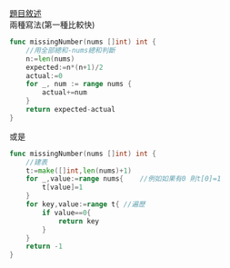 [題目敘述](https://leetcode.cn/problems/missing-number/)  
兩種寫法(第一種比較快)  
```go
func missingNumber(nums []int) int {
    //用全部總和-nums總和判斷
    n:=len(nums)
    expected:=n*(n+1)/2
    actual:=0
    for _, num := range nums {
        actual+=num
    }
    return expected-actual
}
```
或是
```go
func missingNumber(nums []int) int {
    //建表
    t:=make([]int,len(nums)+1)
    for _,value:=range nums{    //例如如果有0 則t[0]=1
        t[value]=1
    }
    for key,value:=range t{ //遍歷
        if value==0{
            return key
        }
    }
    return -1
}
